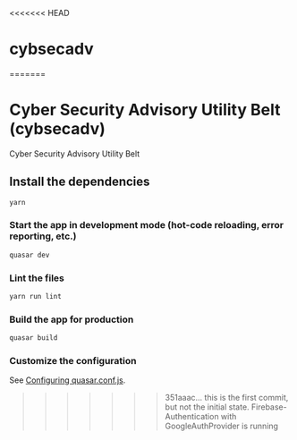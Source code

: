 <<<<<<< HEAD
# cybsecadv
=======
# Cyber Security Advisory Utility Belt (cybsecadv)

Cyber Security Advisory Utility Belt

## Install the dependencies
```bash
yarn
```

### Start the app in development mode (hot-code reloading, error reporting, etc.)
```bash
quasar dev
```

### Lint the files
```bash
yarn run lint
```

### Build the app for production
```bash
quasar build
```

### Customize the configuration
See [Configuring quasar.conf.js](https://quasar.dev/quasar-cli/quasar-conf-js).
>>>>>>> 351aaac... this is the first commit, but not the initial state. Firebase-Authentication with GoogleAuthProvider is running
